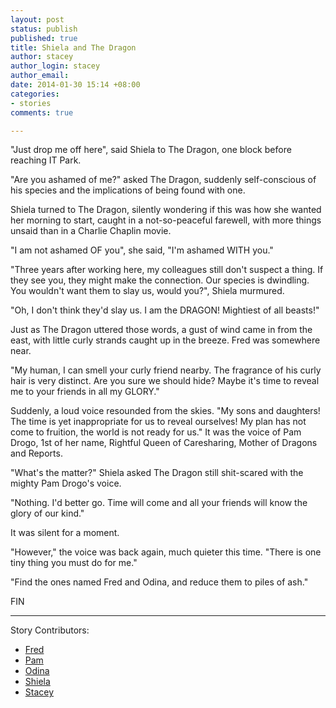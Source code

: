 ```yaml
--- 
layout: post
status: publish
published: true
title: Shiela and The Dragon
author: stacey
author_login: stacey
author_email:
date: 2014-01-30 15:14 +08:00
categories: 
- stories
comments: true

---
```


"Just drop me off here", said Shiela to The Dragon, one block before reaching IT
Park.

"Are you ashamed of me?" asked The Dragon, suddenly self-conscious of
his species and the implications of being found with one.

Shiela turned to The Dragon, silently wondering if this was how she
wanted her morning to start, caught in a not-so-peaceful farewell, with
more things unsaid than in a Charlie Chaplin movie.

"I am not ashamed OF you", she said, "I'm ashamed WITH you."

"Three years after working here, my colleagues still don't suspect a thing.
If they see you, they might make the connection. Our species is
dwindling. You wouldn't want them to slay us, would you?", Shiela
murmured.

"Oh, I don't think they'd slay us. I am the DRAGON! Mightiest of all beasts!"

Just as The Dragon uttered those words, a gust of wind came in from the east, 
with little curly strands caught up in the breeze. Fred was somewhere near.

"My human, I can smell your curly friend nearby. The fragrance of his
curly hair is very distinct. Are you sure we should hide? Maybe it's
time to reveal me to your friends in all my GLORY."

Suddenly, a loud voice resounded from the skies. "My sons and daughters!
The time is yet inappropriate for us to reveal ourselves! My plan has
not come to fruition, the world is not ready for us." It was the voice
of Pam Drogo, 1st of her name, Rightful Queen of Caresharing, Mother of
Dragons and Reports.

"What's the matter?" Shiela asked The Dragon still shit-scared with the
mighty Pam Drogo's voice. 

"Nothing. I'd better go. Time will come and all your friends will know the 
glory of our kind."

It was silent for a moment.

"However," the voice was back again, much quieter this time. "There is
one tiny thing you must do for me."

"Find the ones named Fred and Odina, and reduce them to piles of ash."

FIN

<hr/>
Story Contributors:
<ul>
<li><a href="https://twitter.com/fredbaa" target="_blank">Fred</a></li>
<li><a href="https://twitter.com/chaos034" target="_blank">Pam</a></li>
<li><a href="https://twitter.com/odina_" target="_blank">Odina</a></li>
<li><a href="https://twitter.com/shiiiichan" target="_blank">Shiela</a></li>
<li><a href="https://twitter.com/heystaceeeyyy" target="_blank">Stacey</a></li>
</ul>
